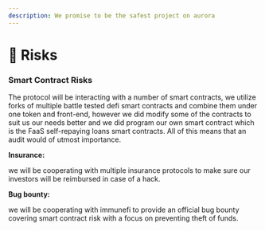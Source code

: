 ```yaml
---
description: We promise to be the safest project on aurora
---
```


# 🦺 Risks

### **Smart Contract Risks**

The protocol will be interacting with a number of smart contracts,  we utilize forks of multiple battle tested defi smart contracts and combine them under one token and front-end, however we did modify some of the contracts to suit us our needs better and we did program our own smart contract which is the FaaS self-repaying loans smart contracts. All of this means that an audit would of utmost importance.

**Insurance:**&#x20;

we will be cooperating with multiple insurance protocols to make sure our investors will be reimbursed in case of a hack.&#x20;

**Bug bounty:**&#x20;

we will be cooperating with immunefi to provide an official bug bounty covering smart contract risk with a focus on preventing theft of funds.

##
